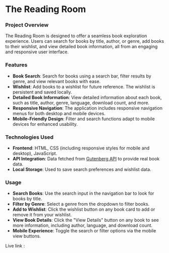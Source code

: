 # The Reading Room

### Project Overview
The Reading Room is designed to offer a seamless book exploration experience. Users can search for books by title, author, or genre, add books to their wishlist, and view detailed book information, all from an engaging and responsive user interface.

### Features
- **Book Search**: Search for books using a search bar, filter results by genre, and view relevant books with ease.
- **Wishlist**: Add books to a wishlist for future reference. The wishlist is persistent and saved locally.
- **Detailed Book Information**: View detailed information about each book, such as title, author, genre, language, download count, and more.
- **Responsive Navigation**: The application includes responsive navigation menus for both desktop and mobile devices.
- **Mobile-Friendly Design**: Filter and search functions adapt to mobile devices for enhanced usability.

### Technologies Used
- **Frontend**: HTML, CSS (including responsive styles for mobile and desktop), JavaScript.
- **API Integration**: Data fetched from [Gutenberg API](https://gutendex.com/) to provide real book data.
- **Local Storage**: Used to save search preferences and wishlist data.



### Usage
- **Search Books**: Use the search input in the navigation bar to look for books by title.
- **Filter by Genre**: Select a genre from the dropdown to filter books.
- **Add to Wishlist**: Click the wishlist button on any book card to add or remove it from your wishlist.
- **View Book Details**: Click the "View Details" button on any book to see more information, including author, language, and download count.
- **Mobile Experience**: Toggle the search or filter options via the mobile view buttons.

Live link :